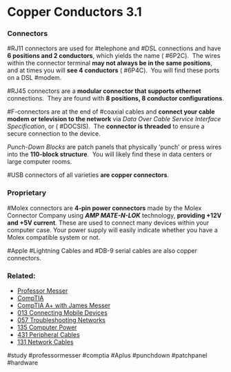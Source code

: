 # Copper Conductors 3.1

### Connectors

#RJ11 connectors are used for #telephone and #DSL connections and have **6 positions and 2 conductors**, which yields the name ( #6P2C).  The wires within the connector terminal **may not always be in the same positions**, and at times you will **see 4 conductors** ( #6P4C).  You will find these ports on a DSL #modem. 

#RJ45 connectors are a **modular connector that supports ethernet** connections.  They are found with **8 positions, 8 conductor configurations**.

#F-connectors are at the end of #coaxial cables and **connect your cable modem or television to the network** via *Data Over Cable Service Interface Specification*, or ( #DOCSIS).  The **connector is threaded** to ensure a secure connection to the device.

*Punch-Down Blocks* are patch panels that physically ‘punch’ or press wires into the **110-block structure**.  You will likely find these in data centers or large computer rooms.

#USB connectors of all varieties **are copper connectors**.

### Proprietary

#Molex connectors are **4-pin power connectors** made by the Molex Connector Company using ***AMP MATE-N-LOK*** technology, **providing +12V and +5V current**. These are used to connect many devices within your computer case. Your power supply will easily indicate whether you have a Molex compatible system or not.

#Apple #Lightning Cables and #DB-9 serial cables are also copper connectors.

### Related:

- [Professor Messer](https://www.professormesser.com/free-a-plus-training/220-1101/220-1101-video/copper-connectors-220-1101/ "Professor Messer A+ Guide")
- [CompTIA](https://www.comptia.org/ "CompTIA Homepage")
- [CompTIA A+ with James Messer](CompTIA%20A+%20with%20James%20Messer.md)
- [013 Connecting Mobile Devices](013%20Connecting%20Mobile%20Devices.md)
- [057 Troubleshooting Networks](057%20Troubleshooting%20Networks.md)
- [135 Computer Power](135%20Computer%20Power.md)
- [431 Peripheral Cables](431%20Peripheral%20Cables.md)
- [131 Network Cables](131%20Network%20Cables.md)

#study #professormesser #comptia #Aplus #punchdown #patchpanel #hardware